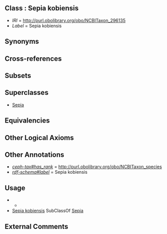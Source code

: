 
## Class : Sepia kobiensis

 * *IRI* = http://purl.obolibrary.org/obo/NCBITaxon_296135
 * *Label* = Sepia kobiensis

## Synonyms


## Cross-references


## Subsets


## Superclasses

 * [Sepia](../../NCBITaxon/09/NCBITaxon_6609.md)

## Equivalencies


## Other Logical Axioms


## Other Annotations

 * *[ceph-tax#has_rank](../../ceph-tax#has/nk/ceph-tax#has_rank.md)* = http://purl.obolibrary.org/obo/NCBITaxon_species
 * *[rdf-schema#label](../../el/rdf-schema#label.md)* = Sepia kobiensis

## Usage

 * -
 * [Sepia kobiensis](../../NCBITaxon/35/NCBITaxon_296135.md) SubClassOf [Sepia](../../NCBITaxon/09/NCBITaxon_6609.md)

## External Comments


